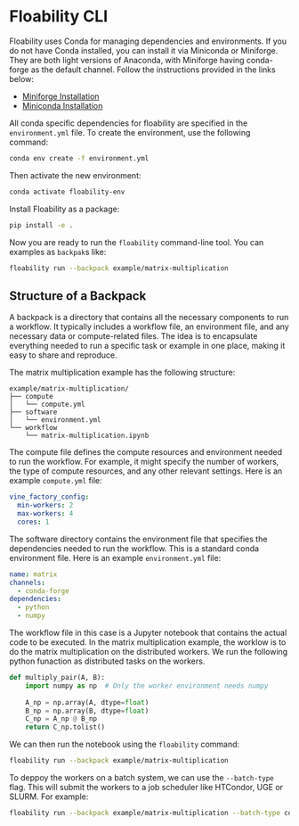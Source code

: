 # Floability CLI


Floability uses Conda for managing dependencies and environments. If you do not have Conda installed, you can install it via Miniconda or Miniforge. They are both light versions of Anaconda, with Miniforge having conda-forge as the default channel. Follow the instructions provided in the links below:

- [Miniforge Installation](https://github.com/conda-forge/miniforge)
- [Miniconda Installation](https://docs.anaconda.com/miniconda/install)

All conda specific dependencies for floability are specified in the `environment.yml` file. To create the environment, use the following command:

```bash
conda env create -f environment.yml
```

Then activate the new environment:

```bash
conda activate floability-env
```

Install Floability as a package:

```bash
pip install -e .
```


Now you are ready to run the `floability` command-line tool. You can examples as `backpak`s like:

```bash
floability run --backpack example/matrix-multiplication
```

## Structure of a Backpack
A backpack is a directory that contains all the necessary components to run a workflow. It typically includes a workflow file, an environment file, and any necessary data or compute-related files. The idea is to encapsulate everything needed to run a specific task or example in one place, making it easy to share and reproduce.

The matrix multiplication example has the following structure:

```
example/matrix-multiplication/
├── compute
│   └── compute.yml
├── software
│   └── environment.yml
└── workflow
    └── matrix-multiplication.ipynb
```

The compute file defines the compute resources and environment needed to run the workflow. For example, it might specify the number of workers, the type of compute resources, and any other relevant settings. Here is an example `compute.yml` file:

```yaml
vine_factory_config:
  min-workers: 2
  max-workers: 4
  cores: 1
```

The  software directory contains the environment file that specifies the dependencies needed to run the workflow. This is a standard conda environment file. Here is an example `environment.yml` file:

```yaml
name: matrix
channels:
  - conda-forge
dependencies:
  - python
  - numpy
```

The workflow file in this case is a Jupyter notebook that contains the actual code to be executed. In the matrix multiplication example, the worklow is to do the matrix multiplication on the distributed workers. We run the following python funaction as distributed tasks on the workers. 

```python
def multiply_pair(A, B):
    import numpy as np  # Only the worker environment needs numpy
    
    A_np = np.array(A, dtype=float)
    B_np = np.array(B, dtype=float)
    C_np = A_np @ B_np
    return C_np.tolist()
```
We can then run the notebook using the `floability` command:

```bash
floability run --backpack example/matrix-multiplication
```

To deppoy the workers on a batch system, we can use the `--batch-type` flag. This will submit the workers to a job scheduler like HTCondor, UGE or SLURM. 
For example:

```bash
floability run --backpack example/matrix-multiplication --batch-type condor
```